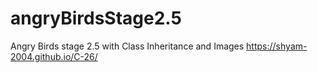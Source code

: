 # angryBirdsStage2.5
Angry Birds stage 2.5 with Class Inheritance and Images
https://shyam-2004.github.io/C-26/
